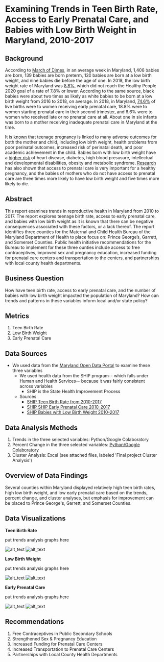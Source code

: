 # Examining Trends in Teen Birth Rate, Access to Early Prenatal Care, and Babies with Low Birth Weight in Maryland, 2010-2017

## Background
According to [March of Dimes](https://www.marchofdimes.org/Peristats/ViewTopic.aspx?reg=24&top=1&lev=0&slev=4), in an average week in Maryland, 1,406 babies are born, 139 babies are born preterm, 120 babies are born at a low birth weight, and nine babies die before the age of one. In 2018, the low birth weight rate of Maryland was [8.8%](https://www.marchofdimes.org/Peristats/ViewTopic.aspx?reg=24&top=4&lev=0&slev=4), which did not reach the Healthy People 2020 goal of a rate of 7.8% or lower. According to the same source, black babies were about two times as likely as white babies to be born at a low birth weight from 2016 to 2018, on average. In 2018, in Maryland, [74.6%](https://www.marchofdimes.org/peristats/ViewTopic.aspx?reg=24&top=5&lev=0&slev=4) of live births were to women receiving early prenatal care, 18.8% were to women starting prenatal care in their second trimester, and 6.6% were to women who received late or no prenatal care at all. About one in six infants was born to a mother receiving inadequate prenatal care in Maryland at the time. 

It is [known](https://www.ncbi.nlm.nih.gov/books/NBK219236/) that teenage pregnancy is linked to many adverse outcomes for both the mother and child, including low birth weight, health problems from poor perinatal outcomes, increased risk of perinatal death, and poor academic achievement in the child. Babies born with low birth weight have a [higher risk](https://www.marchofdimes.org/complications/low-birthweight.aspx.) of heart disease, diabetes, high blood presusure, intellectual and developmental disabilities, obesity and metabolic syndrome. [Research](https://www.womenshealth.gov/a-z-topics/prenatal-care) has also shown that access to prenatal care is very important for a healthy pregnancy, and the babies of mothers who do not have access to prenatal care are three times more likely to have low birth weight and five times more likely to die. 

## Abstract

This report examines trends in reproductive health in Maryland from 2010 to 2017. The report explores teenage birth rate, access to early prenatal care, and babies with low birth weight as it is known that there can be negative consequences associated with these factors, or a lack thereof. The report identifies three counties for the Maternal and Child Health Bureau of the Maryland Department of Health to place focus on: Prince George’s, Garrett, and Somerset Counties. Public health initiative recommendations for the Bureau to implement for these three ounties include access to free contraceptives, improved sex and pregnancy education, increased funding for prenatal care centers and transportation to the centers, and partnerships with local county health departments. 

## Business Question 
How have teen birth rate, access to early prenatal care, and the number of babies with low birth weight impacted the population of Maryland? How can trends and patterns in these variables inform local and/or state policy?

## Metrics 
1. Teen Birth Rate 
2. Low Birth Weight
3. Early Prenatal Care 

## Data Sources
 - We used data from the [Maryland Open Data Portal](https://opendata.maryland.gov/) to examine these three variables
   - We used health data from the SHIP program-- which falls under Human and Health Services-- because it was fairly consistent across variables
      - SHIP is the State Health Improvement Process
   - Sources
      - [SHIP Teen Birth Rate from 2010-2017](https://opendata.maryland.gov/Health-and-Human-Services/SHIP-Teen-Birth-Rate-2010-2017/t8wg-hb7j)
      - [SHIP SHIP Early Prenatal Care 2010-2017](https://opendata.maryland.gov/Health-and-Human-Services/SHIP-Early-Prenatal-Care-2010-2017/48en-6hyz)
      - [SHIP Babies with Low Birth Weight 2010-2017](https://opendata.maryland.gov/Health-and-Human-Services/SHIP-Babies-with-Low-Birth-Weight-2010-2017/cyet-5jd3)

## Data Analysis Methods
1. Trends in the three selected variables: Python/Google Colaboratory
2. Percent Change in the three selected variables: [Python/Google Colaboratory](https://colab.research.google.com/drive/1QUmTvWJn7qQ4KBY9saS84pE6xG56tdcX#scrollTo=5ecr-_WY-Oec)
3. Cluster Analysis: Excel (see attached files, labeled 'Final project Cluster Analysis') 

## Overview of Data Findings 

Several counties within Maryland displayed relatively high teen birth rates, high low birth weight, and low early prenatal care based on the trends, percent change, and cluster analyses, but emphasis for improvement can be placed to Prince George's, Garrett, and Somerset Counties.

## Data Visualizations 

**Teen Birth Rate** 

put trends analysis graphs here

![alt_text](change-tbr-big) 
![alt_text](change-tbr-small) 

**Low Birth Weight** 

put trends analysis graphs here

![alt_text](change-lbw-big) 
![alt_text](change-lbw-small) 

**Early Prenatal Care** 

put trends analysis graphs here

![alt_text](change-epc-big) 
![alt_text](change-epc-small) 

## Recommendations 
1. Free Contraceptives in Public Secondary Schools 
2. Strengthened Sex & Pregnancy Education 
3. Increased Funding for Prenatal Care Centers 
4. Increased Transportation to Prenatal Care Centers 
5. Partnerships with Local County Health Departments





